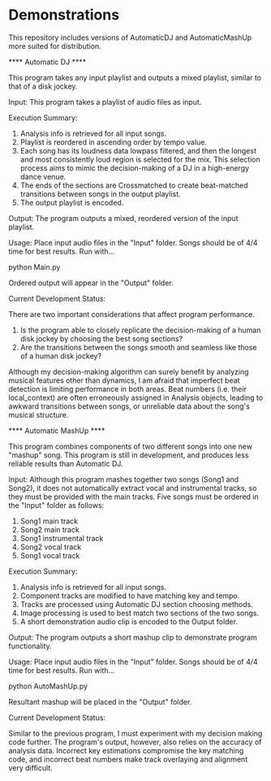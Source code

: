 Demonstrations
==============

This repository includes versions of AutomaticDJ and AutomaticMashUp more suited for distribution.

**** Automatic DJ ****

This program takes any input playlist and outputs a mixed playlist, similar to that of a disk jockey. 

Input: This program takes a playlist of audio files as input. 

Execution Summary: 
1. Analysis info is retrieved for all input songs.
2. Playlist is reordered in ascending order by tempo value.
3. Each song has its loudness data lowpass filtered, and then the longest and most consistently loud region is selected for the mix. This selection process aims to mimic the decision-making of a DJ in a high-energy dance venue.
4. The ends of the sections are Crossmatched to create beat-matched transitions between songs in the output playlist.
5. The output playlist is encoded.

Output: The program outputs a mixed, reordered version of the input playlist.

Usage: Place input audio files in the "Input" folder. Songs should be of 4/4 time for best results. Run with…

python Main.py

Ordered output will appear in the "Output" folder.

Current Development Status:

There are two important considerations that affect program performance. 
1. Is the program able to closely replicate the decision-making of a human disk jockey by choosing the best song sections?
2. Are the transitions between the songs smooth and seamless like those of a human disk jockey?

Although my decision-making algorithm can surely benefit by analyzing musical features other than dynamics, I am afraid that imperfect beat detection is limiting performance in both areas. Beat numbers (i.e. their local_context) are often erroneously assigned in Analysis objects, leading to awkward transitions between songs, or unreliable data about the song's musical structure. 


**** Automatic MashUp ****

This program combines components of two different songs into one new "mashup" song. This program is still in development, and produces less reliable results than Automatic DJ.

Input: Although this program mashes together two songs (Song1 and Song2), it does not automatically extract vocal and instrumental tracks, so they must be provided with the main tracks. Five songs must be ordered in the "Input" folder as follows:

1. Song1 main track
2. Song2 main track
3. Song1 instrumental track
4. Song2 vocal track
5. Song1 vocal track

Execution Summary: 
1. Analysis info is retrieved for all input songs.
2. Component tracks are modified to have matching key and tempo.
3. Tracks are processed using Automatic DJ section choosing methods.
4. Image processing is used to best match two sections of the two songs.
5. A short demonstration audio clip is encoded to the Output folder.

Output: The program outputs a short mashup clip to demonstrate program functionality.

Usage: Place input audio files in the "Input" folder. Songs should be of 4/4 time for best results. Run with…

python AutoMashUp.py

Resultant mashup will be placed in the "Output" folder.

Current Development Status:

Similar to the previous program, I must experiment with my decision making code further. The program's output, however, also relies on the accuracy of analysis data. Incorrect key estimations compromise the key matching code, and incorrect beat numbers make track overlaying and alignment very difficult. 
